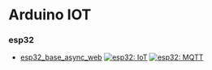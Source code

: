 # Arduino IOT
### esp32 
  - [esp32_base_async_web](/esp32_base_async_web)
[![esp32: IoT](https://img.shields.io/badge/esp32-IoT-red)]()
[![esp32: MQTT](https://img.shields.io/badge/esp32-MQTT-blue)]()
